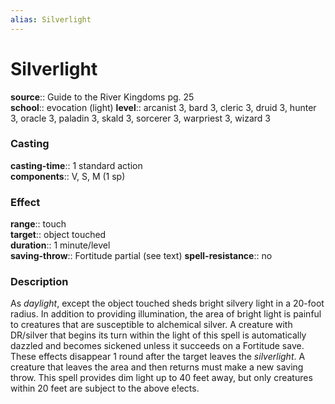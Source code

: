 ```yaml
---
alias: Silverlight
---
```


# Silverlight 

**source**:: Guide to the River Kingdoms pg. 25  
**school**:: evocation (light)
**level**:: arcanist 3, bard 3, cleric 3, druid 3, hunter 3, oracle 3, paladin 3, skald 3, sorcerer 3, warpriest 3, wizard 3

### Casting 

**casting-time**:: 1 standard action  
**components**:: V, S, M (1 sp)

### Effect 

**range**:: touch  
**target**:: object touched  
**duration**:: 1 minute/level  
**saving-throw**:: Fortitude partial (see text)
**spell-resistance**:: no

### Description 

As *daylight*, except the object touched sheds bright silvery light in a 20-foot radius. In addition to providing illumination, the area of bright light is painful to creatures that are susceptible to alchemical silver. A creature with DR/silver that begins its turn within the light of this spell is automatically dazzled and becomes sickened unless it succeeds on a Fortitude save. These effects disappear 1 round after the target leaves the *silverlight*. A creature that leaves the area and then returns must make a new saving throw. This spell provides dim light up to 40 feet away, but only creatures within 20 feet are subject to the above e!ects.

